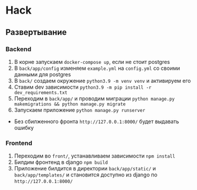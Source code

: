 # Hack

## Развертывание
### Backend
1) В корне запускаем `docker-compose up`, если не стоит postgres
2) В `back/app/config` изменяем `example.yml` на `config.yml` со своими данными для postgres
3) В `back/` создаем окружение `python3.9 -m venv venv` и активируем его
4) Ставим dev зависимости `python3.9 -m pip install -r dev_requirements.txt`
5) Переходим в `back/app/` и проводим миграции `python manage.py makemigrations && python manage.py migrate`
6) Запускаем приложение `python manage.py runserver`
* Без сбилженного фронта `http://127.0.0.1:8000/` будет выдавать ошибку

### Frontend
1) Переходим во `front/`, устанавливаем зависимости `npm install`
2) Билдим фронтенд в django `npm build`
3) Приложение билдится в директории `back/app/static/` и `back/app/templates/`
и становится доступно из django по `http://127.0.0.1:8000/`
